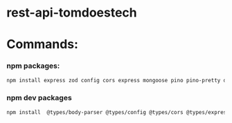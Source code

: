 # rest-api-tomdoestech

# Commands:

### npm packages:

```bash
npm install express zod config cors express mongoose pino pino-pretty dayjs bcrypt jsonwebtoken lodash nanoid
```

### npm dev packages

```bash
npm install  @types/body-parser @types/config @types/cors @types/express @types/node @types/pino @types/bcrypt @types/jsonwebtoken @types/lodash @types/nanoid ts-node-dev typescript --save-dev
```
